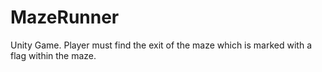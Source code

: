 # MazeRunner
Unity Game. Player must find the exit of the maze which is marked with a flag within the maze.
